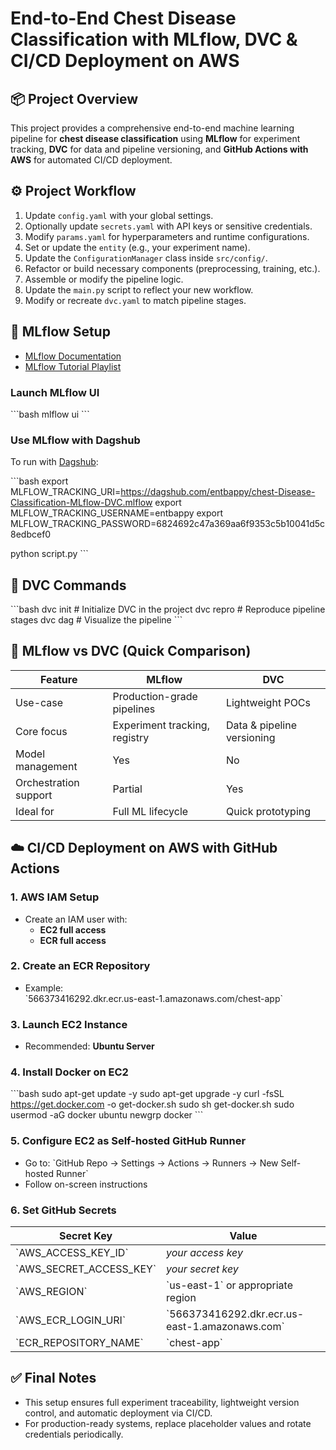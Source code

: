 
# End-to-End Chest Disease Classification with MLflow, DVC & CI/CD Deployment on AWS

## 📦 Project Overview

This project provides a comprehensive end-to-end machine learning pipeline for **chest disease classification** using **MLflow** for experiment tracking, **DVC** for data and pipeline versioning, and **GitHub Actions with AWS** for automated CI/CD deployment.

## ⚙️ Project Workflow

1. Update `config.yaml` with your global settings.
2. Optionally update `secrets.yaml` with API keys or sensitive credentials.
3. Modify `params.yaml` for hyperparameters and runtime configurations.
4. Set or update the `entity` (e.g., your experiment name).
5. Update the `ConfigurationManager` class inside `src/config/`.
6. Refactor or build necessary components (preprocessing, training, etc.).
7. Assemble or modify the pipeline logic.
8. Update the `main.py` script to reflect your new workflow.
9. Modify or recreate `dvc.yaml` to match pipeline stages.

## 🚀 MLflow Setup

- [MLflow Documentation](https://mlflow.org/docs/latest/index.html)  
- [MLflow Tutorial Playlist](https://youtube.com/playlist?list=PLkz_y24mlSJZrqiZ4_cLUiP0CBN5wFmTb)

### Launch MLflow UI

\`\`\`bash
mlflow ui
\`\`\`

### Use MLflow with Dagshub

To run with [Dagshub](https://dagshub.com/):

\`\`\`bash
export MLFLOW_TRACKING_URI=https://dagshub.com/entbappy/chest-Disease-Classification-MLflow-DVC.mlflow
export MLFLOW_TRACKING_USERNAME=entbappy 
export MLFLOW_TRACKING_PASSWORD=6824692c47a369aa6f9353c5b10041d5c8edbcef0

python script.py
\`\`\`

## 📁 DVC Commands

\`\`\`bash
dvc init     # Initialize DVC in the project
dvc repro    # Reproduce pipeline stages
dvc dag      # Visualize the pipeline
\`\`\`

## 🧪 MLflow vs DVC (Quick Comparison)

| Feature                  | MLflow                        | DVC                         |
|--------------------------|-------------------------------|-----------------------------|
| Use-case                 | Production-grade pipelines     | Lightweight POCs            |
| Core focus               | Experiment tracking, registry | Data & pipeline versioning  |
| Model management         | Yes                           | No                          |
| Orchestration support    | Partial                       | Yes                         |
| Ideal for                | Full ML lifecycle             | Quick prototyping           |

## ☁️ CI/CD Deployment on AWS with GitHub Actions

### 1. AWS IAM Setup
- Create an IAM user with:
  - **EC2 full access**
  - **ECR full access**

### 2. Create an ECR Repository
- Example:  
  \`566373416292.dkr.ecr.us-east-1.amazonaws.com/chest-app\`

### 3. Launch EC2 Instance
- Recommended: **Ubuntu Server**

### 4. Install Docker on EC2

\`\`\`bash
sudo apt-get update -y
sudo apt-get upgrade -y
curl -fsSL https://get.docker.com -o get-docker.sh
sudo sh get-docker.sh
sudo usermod -aG docker ubuntu
newgrp docker
\`\`\`

### 5. Configure EC2 as Self-hosted GitHub Runner
- Go to: \`GitHub Repo → Settings → Actions → Runners → New Self-hosted Runner\`
- Follow on-screen instructions

### 6. Set GitHub Secrets

| Secret Key              | Value                                       |
|-------------------------|---------------------------------------------|
| \`AWS_ACCESS_KEY_ID\`     | *your access key*                           |
| \`AWS_SECRET_ACCESS_KEY\` | *your secret key*                           |
| \`AWS_REGION\`            | \`us-east-1\` or appropriate region           |
| \`AWS_ECR_LOGIN_URI\`     | \`566373416292.dkr.ecr.us-east-1.amazonaws.com\` |
| \`ECR_REPOSITORY_NAME\`   | \`chest-app\`                                 |

## ✅ Final Notes

- This setup ensures full experiment traceability, lightweight version control, and automatic deployment via CI/CD.
- For production-ready systems, replace placeholder values and rotate credentials periodically.
